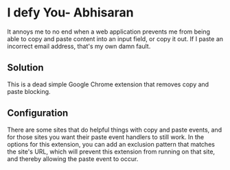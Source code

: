 # I defy You- Abhisaran
It annoys me to no end when a web application prevents me from being able to
 copy and paste content into an input field, or copy it out.  If I paste an incorrect
email address, that's my own damn fault.


## Solution

This is a dead simple Google Chrome extension that removes copy and paste
blocking.


## Configuration

There are some sites that do helpful things with copy and paste events, and for
those sites you want their paste event handlers to still work. In the options
for this extension, you can add an exclusion pattern that matches the site's
 URL, which will prevent this extension from running on that site, and thereby 
allowing the paste event to occur.

